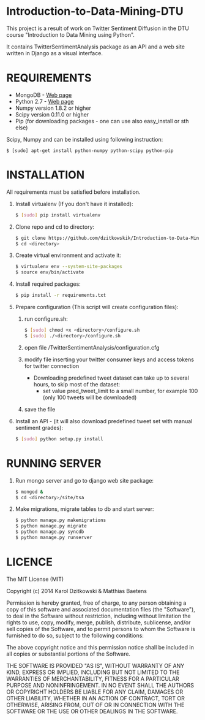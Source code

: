 Introduction-to-Data-Mining-DTU
===============================

This project is a result of work on Twitter Sentiment Diffusion 
in the DTU course "Introduction to Data Mining using Python".

It contains TwitterSentimentAnalysis package as an API and a web
site written in Django as a visual interface.

# REQUIREMENTS

* MongoDB - [Web page](http://www.mongodb.org)
* Python 2.7 - [Web page](https://www.python.org/download/releases/2.7/)
* Numpy version 1.8.2 or higher
* Scipy version 0.11.0 or higher
* Pip (for downloading packages - one can use also easy_install or sth else)
    
Scipy, Numpy and can be installed using following instruction: 
    
    $ [sudo] apt-get install python-numpy python-scipy python-pip

# INSTALLATION

All requirements must be satisfied before installation.

1. Install virtualenv (If you don't have it installed):

    ```bash 
    $ [sudo] pip install virtualenv
    ```
2. Clone repo and cd to directory:

    ```bash 
    $ git clone https://github.com/dzitkowskik/Introduction-to-Data-Mining-DTU.git <directory>
    $ cd <directory>
    ```
3. Create virtual environment and activate it:

    ```bash
    $ virtualenv env --system-site-packages
    $ source env/bin/activate
    ```
4. Install required packages:

    ```bash
    $ pip install -r requirements.txt
    ```
5. Prepare configuration (This script will create configuration files):
    1. run configure.sh:
    
        ```bash
        $ [sudo] chmod +x <directory>/configure.sh
        $ [sudo] ./<directory>/configure.sh
        ```  
    2. open file <directory>/TwitterSentimentAnalysis/configuration.cfg
    3. modify file inserting your twitter consumer keys and access tokens for twitter connection
        - Downloading predefined tweet dataset can take up to several hours, to skip most of the dataset:
            - set value pred_tweet_limit to a small number, for example 100 (only 100 tweets will be downloaded)
    4. save the file

6. Install an API - (it will also download predefined tweet set with manual sentiment grades):

    ```bash
    $ [sudo] python setup.py install
    ```

# RUNNING SERVER

1. Run mongo server and go to django web site package:

    ```bash
    $ mongod &
    $ cd <directory>/site/tsa
    ```
2. Make migrations, migrate tables to db and start server:

    ```bash
    $ python manage.py makemigrations
    $ python manage.py migrate
    $ python manage.py syncdb
    $ python manage.py runserver
    ```

# LICENCE

The MIT License (MIT)

Copyright (c) 2014 Karol Dzitkowski & Matthias Baetens

Permission is hereby granted, free of charge, to any person obtaining a copy
of this software and associated documentation files (the "Software"), to deal
in the Software without restriction, including without limitation the rights
to use, copy, modify, merge, publish, distribute, sublicense, and/or sell
copies of the Software, and to permit persons to whom the Software is
furnished to do so, subject to the following conditions:

The above copyright notice and this permission notice shall be included in
all copies or substantial portions of the Software.

THE SOFTWARE IS PROVIDED "AS IS", WITHOUT WARRANTY OF ANY KIND, EXPRESS OR
IMPLIED, INCLUDING BUT NOT LIMITED TO THE WARRANTIES OF MERCHANTABILITY,
FITNESS FOR A PARTICULAR PURPOSE AND NONINFRINGEMENT. IN NO EVENT SHALL THE
AUTHORS OR COPYRIGHT HOLDERS BE LIABLE FOR ANY CLAIM, DAMAGES OR OTHER
LIABILITY, WHETHER IN AN ACTION OF CONTRACT, TORT OR OTHERWISE, ARISING FROM,
OUT OF OR IN CONNECTION WITH THE SOFTWARE OR THE USE OR OTHER DEALINGS IN
THE SOFTWARE.

    
